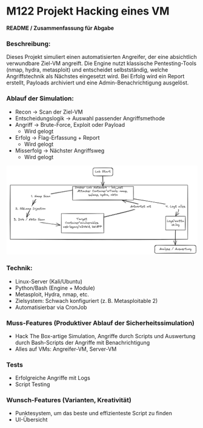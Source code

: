 # M122 Projekt Hacking eines VM

**README / Zusammenfassung für Abgabe**

### Beschreibung:

Dieses Projekt simuliert einen automatisierten Angreifer, der eine absichtlich verwundbare Ziel-VM angreift. Die Engine nutzt klassische Pentesting-Tools (nmap, hydra, metasploit) und entscheidet selbstständig, welche Angriffstechnik als Nächstes eingesetzt wird. Bei Erfolg wird ein Report erstellt, Payloads archiviert und eine Admin-Benachrichtigung ausgelöst.

### Ablauf der Simulation:
- Recon → Scan der Ziel-VM
- Entscheidungslogik → Auswahl passender Angriffsmethode
- Angriff → Brute-Force, Exploit oder Payload
  - Wird gelogt
- Erfolg → Flag-Erfassung + Report
  - Wird gelogt
- Misserfolg → Nächster Angriffsweg
   - Wird gelogt

![Screenshot](/Media/Bild_1.png)

### Technik:
- Linux-Server (Kali/Ubuntu)
- Python/Bash (Engine + Module)
- Metasploit, Hydra, nmap, etc.
- Zielsystem: Schwach konfiguriert (z. B. Metasploitable 2)
- Automatisierbar via CronJob

### Muss-Features (Produktiver Ablauf der Sicherheitssimulation)

- Hack The Box-artige Simulation, Angriffe durch Scripts und Auswertung durch Bash-Scripts der Angriffe mit Benachrichtigung
- Alles auf VMs: Angreifer-VM, Server-VM

### Tests

- Erfolgreiche Angriffe mit Logs
- Script Testing

### Wunsch-Features (Varianten, Kreativität)

- Punktesystem, um das beste und effizienteste Script zu finden
- UI-Übersicht
